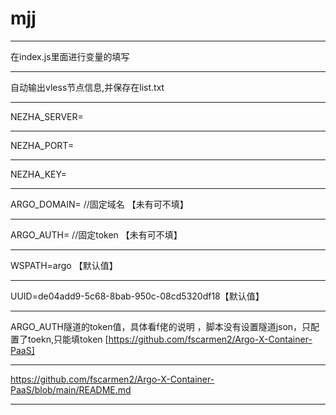 # mjj
* * *
在index.js里面进行变量的填写  
* * *
自动输出vless节点信息,并保存在list.txt
* * *
NEZHA_SERVER=
* * *
NEZHA_PORT=
* * *
NEZHA_KEY=
* * *
ARGO_DOMAIN=  //固定域名  【未有可不填】
* * *
ARGO_AUTH=    //固定token  【未有可不填】
* * *
WSPATH=argo  【默认值】
* * *
UUID=de04add9-5c68-8bab-950c-08cd5320df18【默认值】
* * *
ARGO_AUTH隧道的token值，具体看f佬的说明 ，脚本没有设置隧道json，只配置了toekn,只能填token
[https://github.com/fscarmen2/Argo-X-Container-PaaS]
* * *
https://github.com/fscarmen2/Argo-X-Container-PaaS/blob/main/README.md
* * *
